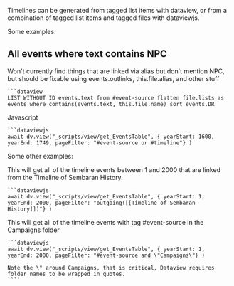 Timelines can be generated from tagged list items with dataview, or from a combination of tagged list items and tagged files with dataviewjs. 

Some examples:

## All events where text contains NPC

Won't currently find things that are linked via alias but don't mention NPC, but should be fixable using events.outlinks, this.file.alias, and other stuff

```
```dataview
LIST WITHOUT ID events.text from #event-source flatten file.lists as events where contains(events.text, this.file.name) sort events.DR
```

Javascript 

```
```dataviewjs
await dv.view("_scripts/view/get_EventsTable", { yearStart: 1600, yearEnd: 1749, pageFilter: "#event-source or #timeline"} )
```

Some other examples:

This will get all of the timeline events between 1 and 2000 that are linked from the Timeline of Sembaran History.
```
```dataviewjs
await dv.view("_scripts/view/get_EventsTable", { yearStart: 1, yearEnd: 2000, pageFilter: "outgoing([[Timeline of Sembaran History]])"} )
```

This will get all of the timeline events with tag #event-source in the Campaigns folder


`````
```dataviewjs
await dv.view("_scripts/view/get_EventsTable", { yearStart: 1, yearEnd: 2000, pageFilter: "#event-source and \"Campaigns\"} )

Note the \" around Campaigns, that is critical, Dataview requires folder names to be wrapped in quotes.
````